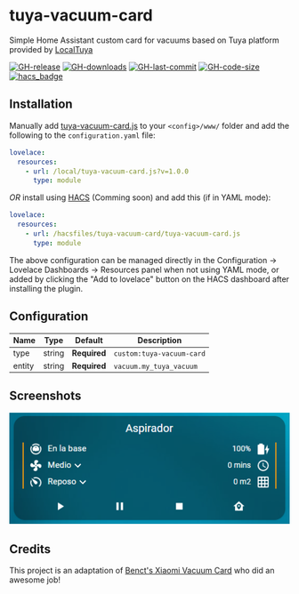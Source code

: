# tuya-vacuum-card

Simple Home Assistant custom card for vacuums based on Tuya platform provided by [LocalTuya](https://github.com/rospogrigio/localtuya)

[![GH-release](https://img.shields.io/github/v/release/rikman122/tuya-vacuum-card.svg?style=flat-square)](https://github.com/rikman122/tuya-vacuum-card/releases)
[![GH-downloads](https://img.shields.io/github/downloads/rikman122/tuya-vacuum-card/total?style=flat-square)](https://github.com/rikman122/tuya-vacuum-card/releases)
[![GH-last-commit](https://img.shields.io/github/last-commit/rikman122/tuya-vacuum-card.svg?style=flat-square)](https://github.com/rikman122/tuya-vacuum-card/commits/master)
[![GH-code-size](https://img.shields.io/github/languages/code-size/rikman122/tuya-vacuum-card.svg?color=red&style=flat-square)](https://github.com/rikman122/tuya-vacuum-card)
[![hacs_badge](https://img.shields.io/badge/HACS-Custom-orange.svg)](https://github.com/custom-components/hacs)

## Installation

Manually add [tuya-vacuum-card.js](https://raw.githubusercontent.com/rikman122/tuya-vacuum-card/master/tuya-vacuum-card.js)
to your `<config>/www/` folder and add the following to the `configuration.yaml` file:
```yaml
lovelace:
  resources:
    - url: /local/tuya-vacuum-card.js?v=1.0.0
      type: module
```

_OR_ install using [HACS](https://hacs.xyz/) (Comming soon) and add this (if in YAML mode):
```yaml
lovelace:
  resources:
    - url: /hacsfiles/tuya-vacuum-card/tuya-vacuum-card.js
      type: module
```

The above configuration can be managed directly in the Configuration -> Lovelace Dashboards -> Resources panel when not using YAML mode,
or added by clicking the "Add to lovelace" button on the HACS dashboard after installing the plugin.

## Configuration

| Name | Type | Default | Description
| ---- | ---- | ------- | -----------
| type | string | **Required** | `custom:tuya-vacuum-card`
| entity | string | **Required** | `vacuum.my_tuya_vacuum`

## Screenshots

![tuya-vacuum-card](https://raw.githubusercontent.com/rikman122/tuya-vacuum-card/master/images/default.png)

## Credits

This project is an adaptation of [Benct's Xiaomi Vacuum Card](https://github.com/benct/lovelace-xiaomi-vacuum-card) who did an awesome job! 

